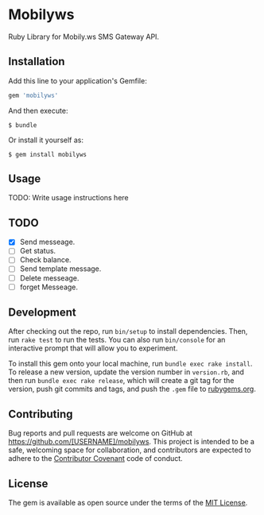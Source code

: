 # Mobilyws

Ruby Library for Mobily.ws SMS Gateway API.

## Installation

Add this line to your application's Gemfile:

```ruby
gem 'mobilyws'
```

And then execute:

    $ bundle

Or install it yourself as:

    $ gem install mobilyws

## Usage

TODO: Write usage instructions here

## TODO

- [x] Send messeage.
- [ ] Get status.
- [ ] Check balance.
- [ ] Send template message.
- [ ] Delete messeage.
- [ ] forget Messeage.

## Development

After checking out the repo, run `bin/setup` to install dependencies. Then, run `rake test` to run the tests. You can also run `bin/console` for an interactive prompt that will allow you to experiment.

To install this gem onto your local machine, run `bundle exec rake install`. To release a new version, update the version number in `version.rb`, and then run `bundle exec rake release`, which will create a git tag for the version, push git commits and tags, and push the `.gem` file to [rubygems.org](https://rubygems.org).

## Contributing

Bug reports and pull requests are welcome on GitHub at https://github.com/[USERNAME]/mobilyws. This project is intended to be a safe, welcoming space for collaboration, and contributors are expected to adhere to the [Contributor Covenant](contributor-covenant.org) code of conduct.


## License

The gem is available as open source under the terms of the [MIT License](http://opensource.org/licenses/MIT).

